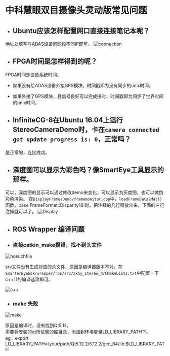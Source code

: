 # 中科慧眼双目摄像头灵动版常见问题

- ## Ubuntu应该怎样配置网口直接连接笔记本呢？
地址处填写与ADAS设备同网段不同IP即可。
![connection](C:\Users\SXR\Desktop\connection.png)

- ## FPGA时间是怎样得到的呢？
FPGA时间是设备系统时间。
- 如果没有给ADAS设备外接GPS模块，时间戳即为没有同步的unix时间。
- 如果外接了GPS模块，且信号良好可以完成授时，时间戳即为同步了世界时间的unix时间。

- ## InfiniteCG-8在Ubuntu 16.04上运行StereoCameraDemo时，卡在`camera connected got update progress is: 0`，正常吗？
是正常的，连接成功。

- ## 深度图可以显示为彩色吗？像SmartEye工具显示的那样。
可以，深度图的显示可以通过修改demo来变化，可以显示为灰度图，也可以做伪彩色渲染。
在`DisplayFramesDemo/framemonitor.cpp`中，`loadFrameData2Mat()`函数，case FrameFormat::Disparity16:时，把注释的几行释放出来，下面的三行注掉就可以了。
![Display](C:\Users\SXR\Desktop\Display.jpg)

- ## ROS Wrapper 编译问题
- ### 直接catkin_make报错，找不到头文件
![nosuchfile](C:\Users\SXR\Desktop\nosuchfile.jpg)

srv文件没有生成对应的头文件，原因是编译器版本不对，在`SmarterEyeSdk/wrapper/ros/src/zkhy_stereo_d/CMakeLists.txt`中配置一下c++11的编译选项即可。  

![c++](C:\Users\SXR\Desktop\c++.png)

- ### make 失败
![make](C:\Users\SXR\Desktop\make.png)

原因是编译时，没有找到Qt5.12。  
需要将安装的qt所依赖的库目录，添加到环境变量LD_LIBRARY_PATH下。  
eg：export LD_LIBRARY_PATH=/your/path/Qt5.12.2/5.12.2/gcc_64/lib:$LD_LIBRARY_PATH 